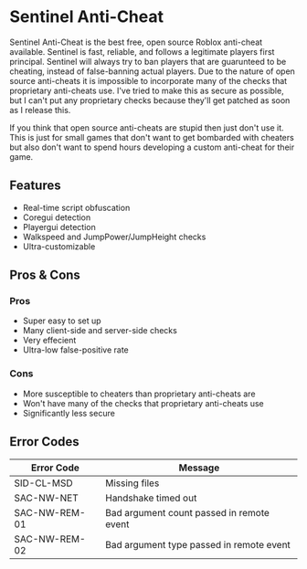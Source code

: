 # Sentinel Anti-Cheat
Sentinel Anti-Cheat is the best free, open source Roblox anti-cheat available. Sentinel is fast, reliable, and follows a legitimate players first principal. Sentinel will always try to ban players that are guarunteed to be cheating, instead of false-banning actual players. Due to the nature of open source anti-cheats it is impossible to incorporate many of the checks that proprietary anti-cheats use. I've tried to make this as secure as possible, but I can't put any proprietary checks because they'll get patched as soon as I release this.

If you think that open source anti-cheats are stupid then just don't use it. This is just for small games that don't want to get bombarded with cheaters but also don't want to spend hours developing a custom anti-cheat for their game.
## Features
- Real-time script obfuscation
- Coregui detection
- Playergui detection
- Walkspeed and JumpPower/JumpHeight checks
- Ultra-customizable
## Pros & Cons
### Pros
- Super easy to set up
- Many client-side and server-side checks
- Very effecient
- Ultra-low false-positive rate
### Cons
- More susceptible to cheaters than proprietary anti-cheats are
- Won't have many of the checks that proprietary anti-cheats use
- Significantly less secure
## Error Codes
| Error Code    | Message                                           |
|---------------|---------------------------------------------------|
| SID-CL-MSD    | Missing files                                     |
| SAC-NW-NET    | Handshake timed out                               |
| SAC-NW-REM-01 | Bad argument count passed in remote event         |
| SAC-NW-REM-02 | Bad argument type passed in remote event          |
